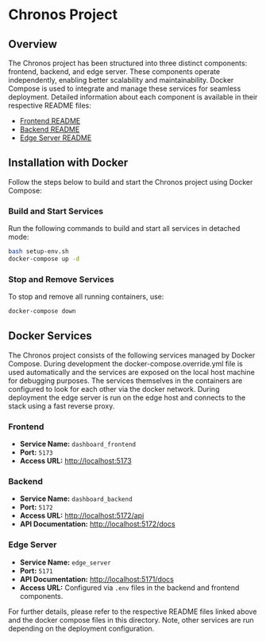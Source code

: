 # Chronos Project

## Overview

The Chronos project has been structured into three distinct components: frontend, backend, and edge server. These components operate independently, enabling better scalability and maintainability. Docker Compose is used to integrate and manage these services for seamless deployment. Detailed information about each component is available in their respective README files:

- [Frontend README](./dashboard_frontend/README.md)
- [Backend README](./dashboard_backend/README.md)
- [Edge Server README](./edge_server/README.md)

## Installation with Docker

Follow the steps below to build and start the Chronos project using Docker Compose:

### Build and Start Services

Run the following commands to build and start all services in detached mode:

```bash
bash setup-env.sh
docker-compose up -d
```

### Stop and Remove Services

To stop and remove all running containers, use:

```bash
docker-compose down
```

## Docker Services

The Chronos project consists of the following services managed by Docker Compose. During development the docker-compose.override.yml file is used automatically and the services are exposed on the local host machine for debugging purposes. The services themselves in the containers are configured to look for each other via the docker network. During deployment the edge server is run on the edge host and connects to the stack using a fast reverse proxy.

### Frontend

- **Service Name:** `dashboard_frontend`
- **Port:** `5173`
- **Access URL:** [http://localhost:5173](http://localhost:5173)

### Backend

- **Service Name:** `dashboard_backend`
- **Port:** `5172`
- **Access URL:** [http://localhost:5172/api](http://localhost:5172/api)
- **API Documentation:** [http://localhost:5172/docs](http://localhost:5172/docs)

### Edge Server

- **Service Name:** `edge_server`
- **Port:** `5171`
- **API Documentation:** [http://localhost:5171/docs](http://localhost:5171/docs)
- **Access URL:** Configured via `.env` files in the backend and frontend components.

For further details, please refer to the respective README files linked above and the docker compose files in this directory. Note, other services are run depending on the deployment configuration.

